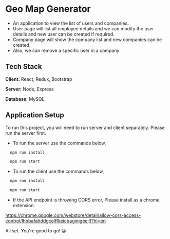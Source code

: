 
# Geo Map Generator

* An application to view the list of users and companies.
* User page will list all employee details and we can modify the user details and new user can be created if required.
* Company page will show the company list and new companies can be created.
* Also, we can remove a specific user in a company





## Tech Stack

**Client:** React, Redux, Bootstrap

**Server:** Node, Express

**Database:** MySQL


## Application Setup

To run this project, you will need to run server and client separately. Please run the server first.

* To run the server use the commands below,
```bash
  npm run install
```
```bash
  npm run start
```
* To run the client use the commands below,
```bash
  npm run install
```
```bash
  npm run start
```
* If the API endpoint is throwing CORS error, Please install as a chrome extension.

https://chrome.google.com/webstore/detail/allow-cors-access-control/lhobafahddgcelffkeicbaginigeejlf?hl=en


All set. You're good to go! 😀

